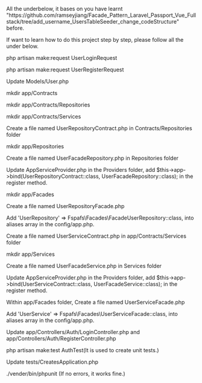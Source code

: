 <p>All the underbelow, it bases on you have learnt "https://github.com/ramseyjiang/Facade_Pattern_Laravel_Passport_Vue_Fullstack/tree/add_username_UsersTableSeeder_change_codeStructure" before.</p>

<p>If want to learn how to do this project step by step, please follow all the under below.</p>

<p>php artisan make:request UserLoginRequest</p>
<p>php artisan make:request UserRegisterRequest</p>
<p>Update Models/User.php</p>

<p>mkdir app/Contracts</p>
<p>mkdir app/Contracts/Repositories</p>
<p>mkdir app/Contracts/Services</p>
<p>Create a file named UserRepositoryContract.php in Contracts/Repositories folder</p>
<p>mkdir app/Repositories</p>
<p>Create a file named UserFacadeRepository.php in Repositories folder</p>
<p>Update AppServiceProvider.php in the Providers folder, 
add $this->app->bind(UserRepositoryContract::class, UserFacadeRepository::class); in the register method.</p>
<p>mkdir app/Facades</p>
<p>Create a file named UserRepositoryFacade.php</p>
<p>Add 'UserRepository' => Fspafs\Facades\FacadeUserRepository::class, into aliases array in the config/app.php. </p>

<p>Create a file named UserServiceContract.php in app/Contracts/Services folder</p>
<p>mkdir app/Services</p>
<p>Create a file named UserFacadeService.php in Services folder</p>
<p>Update AppServiceProvider.php in the Providers folder, 
add $this->app->bind(UserServiceContract::class, UserFacadeService::class); in the register method.</p>
<p>Within app/Facades folder, Create a file named UserServiceFacade.php</p>
<p>Add 'UserService' => Fspafs\Facades\UserServiceFacade::class, into aliases array in the config/app.php. </p>

<p>Update app/Controllers/Auth/LoginController.php and app/Controllers/Auth/RegisterController.php</p>

<p>php artisan make:test AuthTest(It is used to create unit tests.)</p>
<p>Update tests/CreatesApplication.php</p>
<p>./vender/bin/phpunit (If no errors, it works fine.)</p>